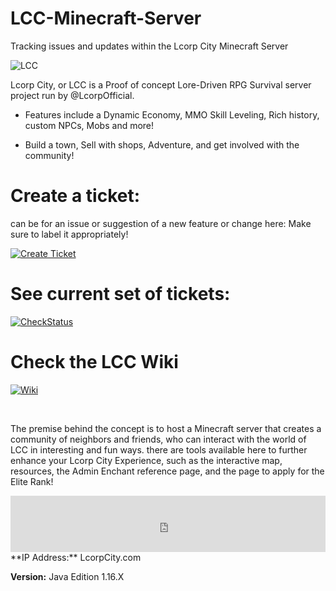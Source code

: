 # LCC-Minecraft-Server
Tracking issues and updates within the Lcorp City Minecraft Server

![LCC](https://static.wixstatic.com/media/5e2ff2_657ff056d00c4425ae4098147e1ad566~mv2.png/v1/fill/w_579,h_176,al_c,q_85,usm_0.66_1.00_0.01/LCC2019banner%20shadowed.webp)

Lcorp City, or LCC is a Proof of concept Lore-Driven RPG Survival server project run by @LcorpOfficial.


  - Features include a Dynamic Economy, MMO Skill Leveling, Rich history, custom NPCs, Mobs and more!


  - Build a town, Sell with shops, Adventure, and get involved with the community!




# Create a ticket:
can be for an issue or suggestion of a new feature or change here: Make sure to label it appropriately!

[![Create Ticket](https://media.lcorpcity.com/img/web/button_create-a-ticket.png)](https://github.com/LcorpOfficial/LCC-Minecraft-Server/issues/new)   

# See current set of tickets:

[![CheckStatus](https://media.lcorpcity.com/img/web/button_check-status.png)](https://github.com/LcorpOfficial/LCC-Minecraft-Server/issues)  

# Check the LCC Wiki

[![Wiki](https://media.lcorpcity.com/img/web/button_wiki.png)](https://github.com/LcorpOfficial/LCC-Minecraft-Server/wiki)  

​

The premise behind the concept is to host a Minecraft server that creates a community of neighbors and friends, who can interact with the world of LCC in interesting and fun ways. there are tools available here to further enhance your Lcorp City Experience, such as the interactive map, resources, the Admin Enchant reference page, and the page to apply for the Elite Rank!

<iframe style="width:728px;height:90px;max-width:100%;border:none;display:block;margin:auto" src="https://namemc.com/server/lcorpcity.com/embed" width="728" height="90"></iframe>
​
**IP Address:** LcorpCity.com

**Version:** Java Edition 1.16.X
